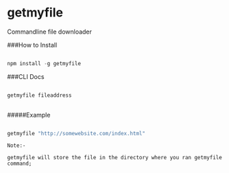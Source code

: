 # getmyfile
Commandline file downloader


###How to Install

```javascript

npm install -g getmyfile

```


###CLI Docs

```javascript

getmyfile fileaddress 
    
```

#####Example

```javascript

getmyfile "http://somewebsite.com/index.html"

```

```
Note:-

getmyfile will store the file in the directory where you ran getmyfile command;

```
